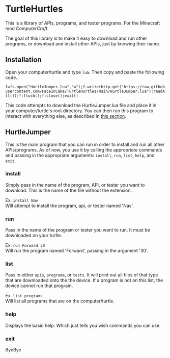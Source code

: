 # TurtleHurtles
This is a library of APIs, programs, and tester programs. For the Minecraft mod _ComputerCraft_.

The goal of this library is to make it easy to download and run other programs, or download and install other APIs, just by knowing their name.

## Installation
Open your computer/turtle and type `lua`. Then copy and paste the following code...

`f=fs.open("HurtleJumper.lua","w");f.write(http.get("https://raw.githubusercontent.com/FaceInCake/TurtleHurtles/main/HurtleJumper.lua"):readAll());f:flush();f:close();exit()`

This code attempts to download the HurtleJumper.lua file and place it in your computer/turtle's root directory. You can then run this program to interact with everything else, as described in [this section](#hurtlejumper).

## HurtleJumper

This is the main program that you can run in order to install and run all other APIs/programs.
As of now, you use it by calling the appropriate commands and passing in the appropriate arguments:
`install`, `run`, `list`, `help`, and `exit`.

### install

Simply pass in the name of the program, API, or tester you want to download.
This is the name of the file without the extension.

Ex. `install Nav` <br>
Will attempt to install the program, api, or tester named 'Nav'.

### run

Pass in the name of the program or tester you want to run.
It must be downloaded on your turtle.

Ex. `run Forward 30` <br>
Will run the program named 'Forward', passing in the argument '30'.

### list

Pass in either `apis`, `programs`, or `tests`. It will print out all files of that type that are downloaded onto the the device. If a program is not on this list, the device cannot run that program.

Ex. `list programs` <br>
Will list all programs that are on the computer/turtle.

### help

Displays the basic help. Which just tells you wish commands you can use.

### exit

ByeBye
